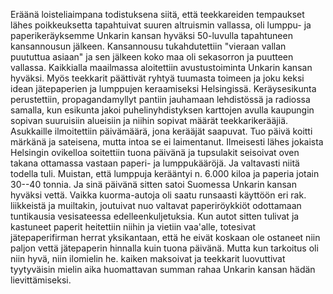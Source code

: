 
Eräänä loisteliaimpana todistuksena siitä, että teekkareiden tempaukset lähes poikkeuksetta tapahtuivat suuren altruismin 
vallassa, oli lumppu- ja paperikeräyksemme Unkarin kansan hyväksi 50-luvulla tapahtuneen kansannousun jälkeen. 
Kansannousu tukahdutettiin "vieraan vallan puututtua asiaan" ja sen jälkeen koko maa oli sekasorron ja puutteen 
vallassa. Kaikkialla maailmassa aloitettiin avustustoiminta Unkarin kansan hyväksi. Myös teekkarit päättivät ryhtyä 
tuumasta toimeen ja joku keksi idean jätepaperien ja lumppujen keraamiseksi Helsingissä. Keräysesikunta perustettiin, 
propagandamyllyt pantiin jauhamaan lehdistössä ja radiossa samalla, kun esikunta jakoi puhelinyhdistyksen karttojen 
avulla kaupungin sopivan suuruisiin alueisiin ja niihin sopivat määrät teekkarikerääjiä. Asukkaille ilmoitettiin 
päivämäärä, jona kerääjät saapuvat. Tuo päivä koitti märkänä ja sateisena, mutta intoa se ei laimentanut. Ilmeisesti lähes 
jokaista Helsingin ovikelloa soitettiin tuona päivänä ja tupsulakit seisoivat oven takana ottamassa vastaan paperi- ja 
lumppukääröjä. Ja valtavasti niitä todella tuli. Muistan, että lumppuja kerääntyi n. 6.000 kiloa ja paperia jotain 30--40 
tonnia. Ja sinä päivänä sitten satoi Suomessa Unkarin kansan hyväksi vettä. Vaikka kuorma-autoja oli saatu runsaasti 
käyttöön eri rak. liikkeistä ja muiltakin, joutuivat nuo valtavat paperiröykkiöt odottamaan tuntikausia vesisateessa 
edelleenkuljetuksia. Kun autot sitten tulivat ja kastuneet paperit heitettiin niihin ja vietiin vaa'alle, totesivat 
jätepaperifirman herrat yksikantaan, että he eivät koskaan ole ostaneet niin paljon vettä jätepaperin hinnalla kuin tuona 
päivänä. Mutta kun tarkoitus oli niin hyvä, niin ilomielin he. kaiken maksoivat ja teekkarit luovuttivat tyytyväisin mielin 
aika huomattavan summan rahaa Unkarin kansan hädän lievittämiseksi.